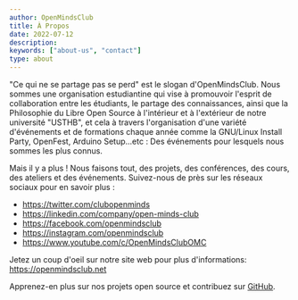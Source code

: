 ```yaml
---
author: OpenMindsClub
title: À Propos
date: 2022-07-12
description:
keywords: ["about-us", "contact"]
type: about
---
```


"Ce qui ne se partage pas se perd" est le slogan d'OpenMindsClub. Nous sommes une organisation estudiantine qui vise à promouvoir l'esprit de collaboration entre les étudiants, le partage des connaissances, ainsi que la Philosophie du Libre Open Source à l'intérieur et à l'extérieur de notre université "USTHB", et cela à travers l'organisation d'une variété d'événements et de formations chaque année comme la GNU/Linux Install Party, OpenFest, Arduino Setup...etc : Des événements pour lesquels nous sommes les plus connus.

Mais il y a plus ! Nous faisons tout, des projets, des conférences, des cours, des ateliers et des événements. Suivez-nous de près sur les réseaux sociaux pour en savoir plus :

- https://twitter.com/clubopenminds
- https://linkedin.com/company/open-minds-club
- https://facebook.com/openmindsclub
- https://instagram.com/openmindsclub
- https://www.youtube.com/c/OpenMindsClubOMC


Jetez un coup d'oeil sur notre site web pour plus d'informations: https://openmindsclub.net

Apprenez-en plus sur nos projets open source et contribuez sur [GitHub](https://github.com/openmindsclub).